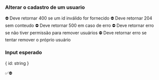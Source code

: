 ### Alterar o cadastro de um usuario

⛔ Deve retornar 400 se um id inválido for fornecido
⛔ Deve retornar 204 sem conteudo
⛔ Deve retornar 500 em caso de erro
⛔ Deve retornar erro se não tiver permissão para remover usuários
⛔ Deve retornar erro se tentar remover o próprio usuário


### Input esperado
{
    id: string
}

✅⛔